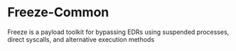# Freeze-Common
Freeze is a payload toolkit for bypassing EDRs using suspended processes, direct syscalls, and alternative execution methods
